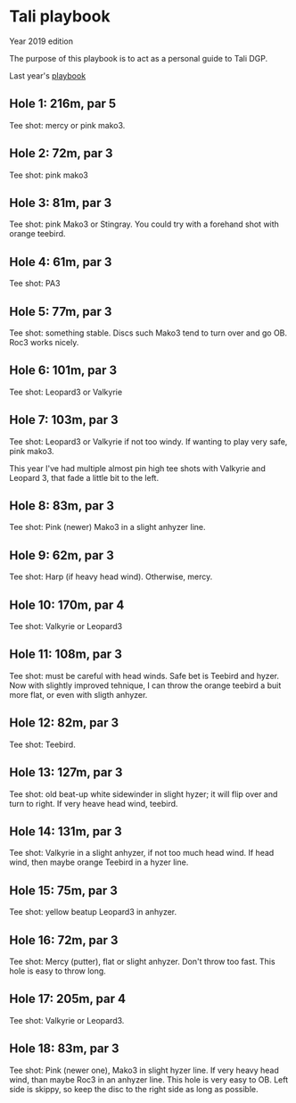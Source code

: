 # Tali playbook

Year 2019 edition

The purpose of this playbook is to act as a personal guide to Tali DGP.

Last year's [playbook](https://github.com/janimattiellonen/frisbeegolf-paivakirja-2017/blob/master/Tali%20playbook.md)

## Hole 1: 216m, par 5

Tee shot: mercy or pink mako3. 

## Hole 2: 72m, par 3

Tee shot: pink mako3

## Hole 3: 81m, par 3

Tee shot: pink Mako3 or Stingray. You could try with a forehand shot with orange teebird. 

## Hole 4: 61m, par 3

Tee shot: PA3

## Hole 5: 77m, par 3

Tee shot: something stable. Discs such Mako3 tend to turn over and go OB. Roc3 works nicely.

## Hole 6: 101m, par 3

Tee shot: Leopard3 or Valkyrie

## Hole 7: 103m, par 3

Tee shot: Leopard3 or Valkyrie if not too windy. If wanting to play very safe, pink mako3.

This year I've had multiple almost pin high tee shots with Valkyrie and Leopard 3, that fade a little bit to the left.

## Hole 8: 83m, par 3

Tee shot: Pink (newer) Mako3 in a slight anhyzer line.

## Hole 9: 62m, par 3

Tee shot: Harp (if heavy head wind). Otherwise, mercy.

## Hole 10: 170m, par 4

Tee shot: Valkyrie or Leopard3

## Hole 11: 108m, par 3

Tee shot: must be careful with head winds. Safe bet is Teebird and hyzer. Now with slightly improved tehnique, I can throw the orange teebird a buit more flat, or even with sligth anhyzer.  

## Hole 12: 82m, par 3

Tee shot: Teebird.

## Hole 13: 127m, par 3

Tee shot: old beat-up white sidewinder in slight hyzer; it will flip over and turn to right. If very heave head wind, teebird.

## Hole 14: 131m, par 3

Tee shot: Valkyrie in a slight anhyzer, if not too much head wind. If head wind, then maybe orange Teebird in a hyzer line.

## Hole 15: 75m, par 3

Tee shot: yellow beatup Leopard3 in anhyzer.

## Hole 16: 72m, par 3

Tee shot: Mercy (putter), flat or slight anhyzer. Don't throw too fast. This hole is easy to throw long.

## Hole 17: 205m, par 4

Tee shot: Valkyrie or Leopard3.

## Hole 18: 83m, par 3

Tee shot: Pink (newer one), Mako3 in slight hyzer line. If very heavy head wind, than maybe Roc3 in an anhyzer line. This hole is very easy to OB. Left side is skippy, so keep the disc to the right side as long as possible.







 
